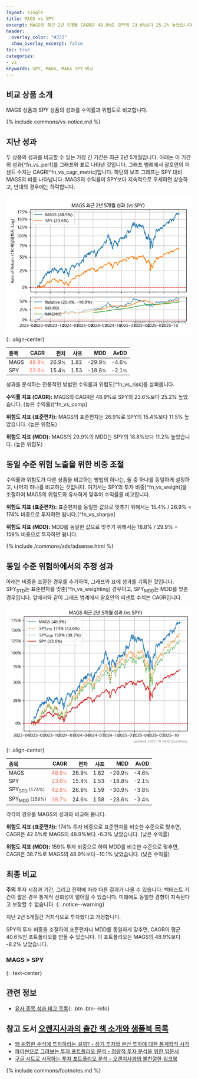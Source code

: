 ```yaml
---
layout: single
title: MAGS vs SPY
excerpt: MAGS의 최근 2년 5개월 CAGR은 48.9%로 SPY의 23.6%보다 25.2% 높았습니다.
header:
  overlay_color: "#333"
  show_overlay_excerpt: false
toc: true
categories:
- vs
keywords: SPY, MAGS, MAGS SPY 비교
---
```


## 비교 상품 소개


MAGS 상품과 SPY 상품의 성과를 수익률과 위험도로 비교합니다.





{% include commons/vs-notice.md %}

## 지난 성과

두 상품의 성과를 비교할 수 있는 가장 긴 기간은 최근 2년 5개월입니다. 아래는 이 기간의 성과[^fn_vs_perf]를 그래프와 표로 나타낸 것입니다.
그래프 범례에서 괄호안의 퍼센트 수치는 CAGR[^fn_vs_cagr_metric]입니다.
하단의 보조 그래프는 SPY 대비 MAGS의 비를 나타냅니다.
MAGS의 수익률이 SPY보다 지속적으로 우세하면 상승하고, 반대의 경우에는 하락합니다.

![MAGS](/vs/images/mags-vs-spy_dual.png){: .align-center}

| **종목** | **CAGR** | **편차** | **샤프** | **MDD** | **AvDD** |
| :------------ | ------: | -----------: | -------: | ------: | -------: |
| MAGS | <span style="color: tomato">48.9<small>%</small></span> | 26.9<small>%</small> | 1.82 | -29.9<small>%</small> | -4.6<small>%</small> |
| SPY | <span style="color: tomato">23.6<small>%</small></span> | 15.4<small>%</small> | 1.53 | -18.8<small>%</small> | -2.1<small>%</small> |

<!-- more -->


성과를 분석하는 전통적인 방법인 수익률과 위험도[^fn_vs_risk]를 살펴봅니다.

**수익률 지표 (CAGR):** MAGS의 CAGR은 48.9%로 SPY의 23.6%보다 25.2% 높았습니다. (높은 수익률)[^fn_vs_comp]

**위험도 지표 (표준편차):** MAGS의 표준편차는 26.9%로 SPY의 15.4%보다 11.5% 높았습니다. (높은 위험도)

**위험도 지표 (MDD):** MAGS의 29.9%의 MDD는 SPY의 18.8%보다 11.2% 높았습니다. (높은 위험도)



## 동일 수준 위험 노출을 위한 비중 조절

수익률과 위험도가 다른 상품을 비교하는 방법의 하나는, 둘 중 하나를 동일하게 설정하고, 나머지 하나를 비교하는 것입니다.
여기서는 SPY의 투자 비중[^fn_vs_weight]을 조절하여 MAGS의 위험도와 유사하게 맞추어 수익률를 비교합니다.

**위험도 지표 (표준편차):** 표준편차를 동일한 값으로 맞추기 위해서는 15.4% / 26.9% = 174% 비중으로 투자하면 됩니다.[^fn_vs_sharpe]

**위험도 지표 (MDD):** MDD를 동일한 값으로 맞추기 위해서는 18.8% / 29.9% = 159% 비중으로 투자하면 됩니다.


{% include /commons/ads/adsense.html %}



## 동일 수준 위험하에서의 추정 성과

아래는 비중을 조절한 경우를 추가하여, 그래프와 표에 성과를 기록한 것입니다.
SPY<sub>STD</sub>는 표준편차를 맞춘[^fn_vs_weighting] 경우이고, SPY<sub>MDD</sub>는 MDD를 맞춘 경우입니다.
앞에서와 같이 그래프 범례에서 괄호안의 퍼센트 수치는 CAGR입니다.


![MAGS](/vs/images/mags-vs-spy.png){: .align-center}



| **종목** | **CAGR** | **편차** | **샤프** | **MDD** | **AvDD** |
| :------------ | ------: | -----------: | -------: | ------: | -------: |
| MAGS | <span style="color: tomato">48.9<small>%</small></span> | 26.9<small>%</small> | 1.82 | -29.9<small>%</small> | -4.6<small>%</small> |
| SPY | <span style="color: tomato">23.6<small>%</small></span> | 15.4<small>%</small> | 1.53 | -18.8<small>%</small> | -2.1<small>%</small> |
| SPY<sub>STD</sub> <small>(174%)</small> | <span style="color: tomato">42.6<small>%</small></span> | 26.9<small>%</small> | 1.59 | -30.9<small>%</small> | -3.8<small>%</small> |
| SPY<sub>MDD</sub> <small>(159%)</small> | <span style="color: tomato">38.7<small>%</small></span> | 24.6<small>%</small> | 1.58 | -28.6<small>%</small> | -3.4<small>%</small> |



각각의 경우를 MAGS의 성과와 비교해 봅니다.

**위험도 지표 (표준편차):** 174% 투자 비중으로 표준편차를 비슷한 수준으로 맞추면, CAGR은 42.6%로 MAGS의 48.9%보다 -6.3% 낮았습니다. (낮은 수익률)

**위험도 지표 (MDD):** 159% 투자 비중으로 하여 MDD를 비슷한 수준으로 맞추면, CAGR은 38.7%로 MAGS의 48.9%보다 -10.1% 낮았습니다. (낮은 수익률)




## 최종 비교

**주의** 투자 시점과 기간, 그리고 전략에 따라 다른 결과가 나올 수 있습니다. 백테스트 기간이 짧은 경우 통계적 신뢰성이 떨어질 수 있습니다. 미래에도 동일한 경향이 지속된다고 보장할 수 없습니다.
{: .notice--warning}

지난 2년 5개월간 거치식으로 투자했다고 가정합니다.

SPY의 투자 비중을 조절하여 표준편차나 MDD를 동일하게 맞추면, CAGR이 평균 40.6%인 포트폴리오를 만들 수 있습니다.
이 포트폴리오는 MAGS의 48.9%보다 -8.2% 낮았습니다.

### MAGS &gt; SPY
{: .text-center}


## 관련 정보

- [유사 종목 성과 비교 목록](/vs/){: .btn .btn--info}


## 참고 도서 [오렌지사과의 출간 책 소개와 샘플북 목록](https://kongdori.tistory.com/691)

- [왜 위험한 주식에 투자하라는 걸까? - 장기 투자와 분산 투자에 대한 통계학적 시각](https://kongdori.tistory.com/421)
- [파이썬으로 그려보는 투자 포트폴리오 분석  - 정량적 투자 분석을 위한 입문서](https://kongdori.tistory.com/643)
- [구글 시트로 시작하는 투자 포트폴리오 분석 - 오렌지사과의 불친절한 워크북](https://kongdori.tistory.com/449)

{% include commons/footnotes.md %}